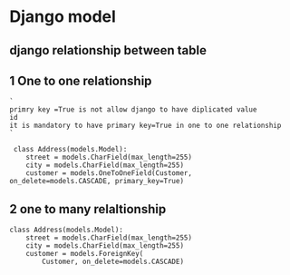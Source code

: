 # Django model
## django relationship between table
## 1 One to one relationship
    `
    primry key =True is not allow django to have diplicated value
    id
    it is mandatory to have primary key=True in one to one relationship
    `
  
```
 class Address(models.Model):
    street = models.CharField(max_length=255)
    city = models.CharField(max_length=255)
    customer = models.OneToOneField(Customer, on_delete=models.CASCADE, primary_key=True)
```
## 2 one to many relaltionship
```
class Address(models.Model):
    street = models.CharField(max_length=255)
    city = models.CharField(max_length=255)
    customer = models.ForeignKey(
        Customer, on_delete=models.CASCADE)
```
